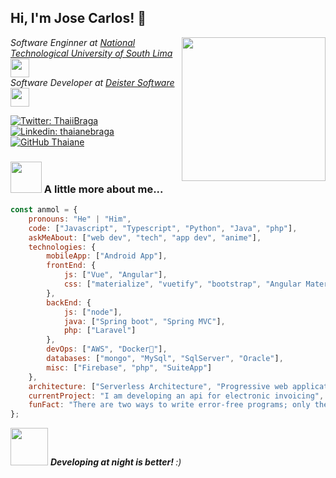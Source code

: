 
<h2> Hi, I'm Jose Carlos! 👨‍</h2>
<img align='right' src="https://media.giphy.com/media/M9gbBd9nbDrOTu1Mqx/giphy.gif" width="230">
<p><em>Software Enginner at <a href="http://www.unb.br">National Technological University of South Lima</a><img src="https://media.giphy.com/media/fYSnHlufseco8Fh93Z/giphy.gif" width="30"></br>Software Developer at <a href="https://www.thoughtworks.com">Deister Software</a><img src="https://media.giphy.com/media/WUlplcMpOCEmTGBtBW/giphy.gif" width="30"> 
</em></p>

[![Twitter: ThaiiBraga](https://img.shields.io/twitter/follow/ThaiiBraga?style=social)](https://twitter.com/ThaiiBraga)
[![Linkedin: thaianebraga](https://img.shields.io/badge/-thaianebraga-blue?style=flat-square&logo=Linkedin&logoColor=white&link=https://www.linkedin.com/in/thaianebraga/)](https://www.linkedin.com/in/thaianebraga/)
[![GitHub Thaiane](https://img.shields.io/github/followers/thaiane?label=follow&style=social)](https://github.com/Thaiane)


### <img src="https://media.giphy.com/media/VgCDAzcKvsR6OM0uWg/giphy.gif" width="50"> A little more about me...  

```javascript
const anmol = {
    pronouns: "He" | "Him",
    code: ["Javascript", "Typescript", "Python", "Java", "php"],
    askMeAbout: ["web dev", "tech", "app dev", "anime"],
    technologies: {
        mobileApp: ["Android App"],
        frontEnd: {
            js: ["Vue", "Angular"],
            css: ["materialize", "vuetify", "bootstrap", "Angular Material"]
        },
        backEnd: {
            js: ["node"],
            java: ["Spring boot", "Spring MVC"],
            php: ["Laravel"]
        },
        devOps: ["AWS", "Docker🐳"],
        databases: ["mongo", "MySql", "SqlServer", "Oracle"],
        misc: ["Firebase", "php", "SuiteApp"]
    },
    architecture: ["Serverless Architecture", "Progressive web applications", "Single page applications"],
    currentProject: "I am developing an api for electronic invoicing",
    funFact: "There are two ways to write error-free programs; only the third one works"
};
```

<img src="https://media.giphy.com/media/WUlplcMpOCEmTGBtBW/giphy.gif" width="60"> <em><b>Developing at night is better! </b> :)</em>

